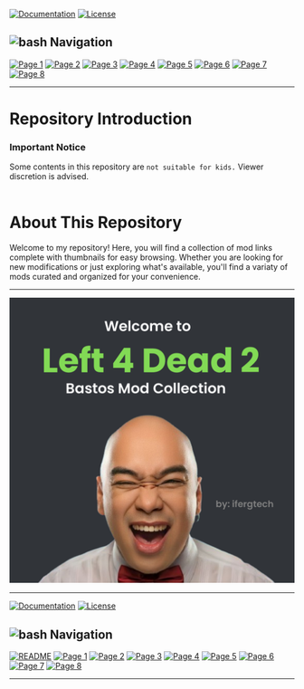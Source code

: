 [![Documentation](https://img.shields.io/badge/Documentation-green)](Documentation.md) [![License](https://img.shields.io/badge/License-purple)](LICENSE)
## <img src="https://cdn-icons-png.flaticon.com/128/561/561242.png" width="20" alt="bash"/> </a> Navigation

[![Page 1](https://img.shields.io/badge/%201-green?style=for-the-badge&logoColor=gray)](docs/Page1.md)
[![Page 2](https://img.shields.io/badge/%202-green?style=for-the-badge&logoColor=gray)](docs/Page2.md)
[![Page 3](https://img.shields.io/badge/%203-greeny?style=for-the-badge&logoColor=gray)](docs/Page3.md)
[![Page 4](https://img.shields.io/badge/%204-green?style=for-the-badge&logoColor=gray)](docs/Page4.md)
[![Page 5](https://img.shields.io/badge/%205-green?style=for-the-badge&logoColor=gray)](docs/Page5.md)
[![Page 6](https://img.shields.io/badge/%206-green?style=for-the-badge&logoColor=gray)](docs/Page6.md)
[![Page 7](https://img.shields.io/badge/%207-green?style=for-the-badge&logoColor=gray)](docs/Page7.md)
[![Page 8](https://img.shields.io/badge/%208-green?style=for-the-badge&logoColor=gray)](docs/Page8.md)


---

<h1>Repository Introduction</h1>
<h3>Important Notice</h3>

Some contents in this repository are ``not suitable for kids.`` Viewer discretion is advised. 
<br>
<br>
<h1>About This Repository</h1>

Welcome to my repository! Here, you will find a collection of mod links
complete with thumbnails for easy browsing. Whether you are looking for
new modifications or just exploring what's available, you'll find a variaty of
mods curated and organized for your convenience.

---

<div align="center"> <img src="https://raw.githubusercontent.com/ferguzus/workshop/main/thumbnail.png"> </div>

---
[![Documentation](https://img.shields.io/badge/Documentation-green)](Documentation.md) [![License](https://img.shields.io/badge/License-purple)](LICENSE)
## <img src="https://cdn-icons-png.flaticon.com/128/561/561242.png" width="20" alt="bash"/> </a> Navigation


[![README](https://img.shields.io/badge/Home-blue?style=for-the-badge&logoColor=gray)](README.md)
[![Page 1](https://img.shields.io/badge/%201-gray?style=for-the-badge&logoColor=gray)](docs/Page1.md)
[![Page 2](https://img.shields.io/badge/%202-gray?style=for-the-badge&logoColor=gray)](docs/Page2.md)
[![Page 3](https://img.shields.io/badge/%203-gray?style=for-the-badge&logoColor=gray)](docs/Page3.md)
[![Page 4](https://img.shields.io/badge/%204-gray?style=for-the-badge&logoColor=gray)](docs/Page4.md)
[![Page 5](https://img.shields.io/badge/%205-gray?style=for-the-badge&logoColor=gray)](docs/Page5.md)
[![Page 6](https://img.shields.io/badge/%206-gray?style=for-the-badge&logoColor=gray)](docs/Page6.md)
[![Page 7](https://img.shields.io/badge/%207-gray?style=for-the-badge&logoColor=gray)](docs/Page7.md)
[![Page 8](https://img.shields.io/badge/%208-gray?style=for-the-badge&logoColor=gray)](docs/Page8.md)



---

